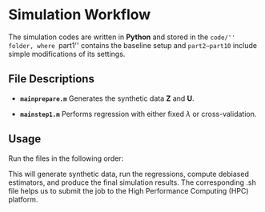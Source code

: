 # Simulation Workflow

The simulation codes are written in **Python** and stored in the ``code/'' folder, where ``part1'' contains the baseline setup and `part2–part10` include simple modifications of its settings.

## File Descriptions

- **`mainprepare.m`**  Generates the synthetic data $\mathbf{Z}$ and $\mathbf{U}$.

- **`mainstep1.m`**  Performs regression with either fixed $\lambda$ or cross-validation.


## Usage

Run the files in the following order:

This will generate synthetic data, run the regressions, compute debiased estimators, and produce the final simulation results. The corresponding .sh file helps us to submit the job to the High Performance Computing (HPC) platform.

